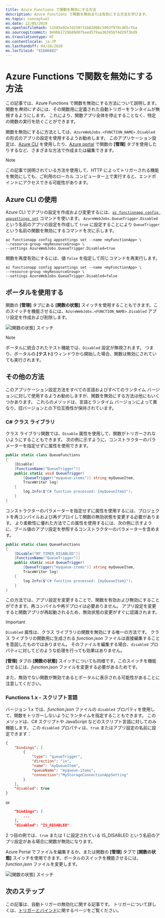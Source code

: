 ```yaml
---
title: Azure Functions で関数を無効にする方法
description: Azure Functions で関数を無効または有効にする方法を学びます。
ms.topic: conceptual
ms.date: 12/05/2019
ms.openlocfilehash: 11585e92e7d239731b02d06c5093f979cd65cfba
ms.sourcegitcommit: 849bb1729b89d075eed579aa36395bf4d29f3bd9
ms.translationtype: HT
ms.contentlocale: ja-JP
ms.lasthandoff: 04/28/2020
ms.locfileid: "81686882"
---
```

# <a name="how-to-disable-functions-in-azure-functions"></a>Azure Functions で関数を無効にする方法

この記事では、Azure Functions で関数を無効にする方法について説明します。 関数を*無効にする*には、その関数用に定義された自動トリガーをランタイムが無視するようにします。 これにより、関数アプリ全体を停止することなく、特定の関数の実行を防ぐことができます。

関数を無効にするに方法としては、`AzureWebJobs.<FUNCTION_NAME>.Disabled` の形式のアプリの設定を使用するようお勧めします。 このアプリケーション設定は、[Azure CLI](/cli/azure/) を使用したり、[Azure portal](https://portal.azure.com) で関数の **[管理]** タブを使用したりするなど、さまざまな方法で作成または編集できます。 

> [!NOTE]  
> この記事で説明されている方法を使用して、HTTP によってトリガーされる機能を無効にしても、ご利用のローカル コンピューター上で実行すると、エンドポイントにアクセスできる可能性があります。  

## <a name="use-the-azure-cli"></a>Azure CLI の使用

Azure CLI でアプリの設定を作成および変更するには、[`az functionapp config appsettings set`](/cli/azure/functionapp/config/appsettings#az-functionapp-config-appsettings-set) コマンドを使います。 `AzureWebJobs.QueueTrigger.Disabled` という名前のアプリの設定を作成して `true` に設定することにより `QueueTrigger` という名前の関数を無効にするコマンドを次に示します。 

```azurecli-interactive
az functionapp config appsettings set --name <myFunctionApp> \
--resource-group <myResourceGroup> \
--settings AzureWebJobs.QueueTrigger.Disabled=true
```

関数を再度有効にするには、値 `false` を指定して同じコマンドを再実行します。

```azurecli-interactive
az functionapp config appsettings set --name <myFunctionApp> \
--resource-group <myResourceGroup> \
--settings AzureWebJobs.QueueTrigger.Disabled=false
```

## <a name="use-the-portal"></a>ポータルを使用する

関数の **[管理]** タブにある **[関数の状態]** スイッチを使用することもできます。このスイッチを機能させるには、`AzureWebJobs.<FUNCTION_NAME>.Disabled` アプリ設定を作成および削除します。

![[関数の状態] スイッチ](media/disable-function/function-state-switch.png)

> [!NOTE]  
> ポータルに統合されたテスト機能では、`Disabled` 設定が無視されます。 つまり、ポータルの **[テスト]** ウィンドウから開始した場合、関数は無効にされていても実行されます。 

## <a name="other-methods"></a>その他の方法

このアプリケーション設定方法をすべての言語およびすべてのランタイム バージョンに対して使用するようお勧めしますが、関数を無効にする方法は他にもいくつかあります。 これらのメソッドは、言語とランタイム バージョンによって異なり、旧バージョンとの下位互換性が保持されています。 

### <a name="c-class-libraries"></a>C# クラス ライブラリ

クラス ライブラリ関数では、`Disable` 属性を使用して、関数がトリガーされないようにすることもできます。 次の例に示すように、コンストラクターのパラメーターを指定せずに属性を使用できます。

```csharp
public static class QueueFunctions
{
    [Disable]
    [FunctionName("QueueTrigger")]
    public static void QueueTrigger(
        [QueueTrigger("myqueue-items")] string myQueueItem, 
        TraceWriter log)
    {
        log.Info($"C# function processed: {myQueueItem}");
    }
}
```

コンストラクターのパラメーターを指定せずに属性を使用するには、プロジェクトを再コンパイルおよび再デプロイして関数の無効状態を変更する必要があります。 より柔軟性に優れた方法でこの属性を使用するには、次の例に示すように、ブール値のアプリ設定を参照するコンストラクターのパラメーターを含めます。

```csharp
public static class QueueFunctions
{
    [Disable("MY_TIMER_DISABLED")]
    [FunctionName("QueueTrigger")]
    public static void QueueTrigger(
        [QueueTrigger("myqueue-items")] string myQueueItem, 
        TraceWriter log)
    {
        log.Info($"C# function processed: {myQueueItem}");
    }
}
```

この方法では、アプリ設定を変更することで、関数を有効および無効にすることができます。再コンパイルや再デプロイは必要ありません。 アプリ設定を変更すると関数アプリが再起動されるため、無効状態の変更がすぐに認識されます。

> [!IMPORTANT]
> `Disabled` 属性は、クラス ライブラリの関数を無効にする唯一の方法です。 クラス ライブラリの関数用に生成される *function.json* ファイルは直接編集することを意図したものではありません。 そのファイルを編集する場合、`disabled` プロパティに対してどのような処理を行っても効果はありません。
>
> **[管理]** タブの **[関数の状態]** スイッチについても同様です。このスイッチを機能させるには、*function.json* ファイルを変更する必要があるためです。
>
> また、無効でない関数が無効であるとポータルに表示される可能性があることに注意してください。

### <a name="functions-1x---scripting-languages"></a>Functions 1.x - スクリプト言語

バージョン 1.x では、*function.json* ファイルの `disabled` プロパティを使用して、関数をトリガーしないようにランタイムを指定することもできます。 このメソッドは、C# スクリプトや JavaScript などのスクリプト言語に対してのみ機能します。 この `disabled` プロパティは、`true` またはアプリ設定の名前に設定できます：

```json
{
    "bindings": [
        {
            "type": "queueTrigger",
            "direction": "in",
            "name": "myQueueItem",
            "queueName": "myqueue-items",
            "connection":"MyStorageConnectionAppSetting"
        }
    ],
    "disabled": true
}
```
or 

```json
    "bindings": [
        ...
    ],
    "disabled": "IS_DISABLED"
```

2 つ目の例では、`true` または 1 に設定されている IS_DISABLED という名前のアプリ設定がある場合に関数が無効になります。

Azure Portal でファイルを編集するか、または関数の **[管理]** タブで **[関数の状態]** スイッチを使用できます。ポータルのスイッチを機能させるには、*function.json* ファイルを変更します。

![[関数の状態] スイッチ](media/disable-function/function-state-switch.png)

## <a name="next-steps"></a>次のステップ

この記事は、自動トリガーの無効化に関する記事です。 トリガーについて詳しくは、[トリガーとバインド](functions-triggers-bindings.md)に関するページをご覧ください。

